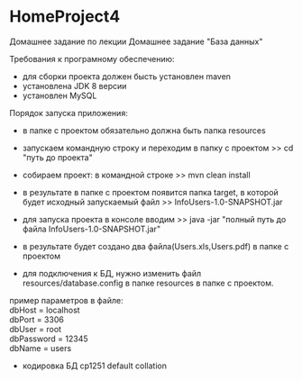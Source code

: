 # HomeProject4

Домашнее задание по лекции Домашнее задание "База данных"

Требования к програмному обеспечению:
- для сборки проекта должен бысть установлен maven
- установлена JDK 8 версии
- установлен MySQL 

Порядок запуска приложения:
- в папке с проектом обязательно должна быть папка resources

- запускаем командную строку и переходим в папку с проектом >> cd "путь до проекта"

- собираем проект: в командной строке >> mvn clean install

- в результате в папке с проектом появится папка target, в которой
будет исходный запускаемый файл >> InfoUsers-1.0-SNAPSHOT.jar

- для запуска проекта в консоле вводим >> java -jar "полный путь до файла InfoUsers-1.0-SNAPSHOT.jar"

- в результате будет создано два файла(Users.xls,Users.pdf) в папке с проектом

- для подключения к БД, нужно изменить файл resources/database.config в папке resources в
папке с проектом.

пример параметров в файле:   
                    dbHost = localhost  
                    dbPort = 3306  
                    dbUser = root  
                    dbPassword = 12345  
                    dbName = users
                    
- кодировка БД cp1251 default collation                                                          
                                                                                               







